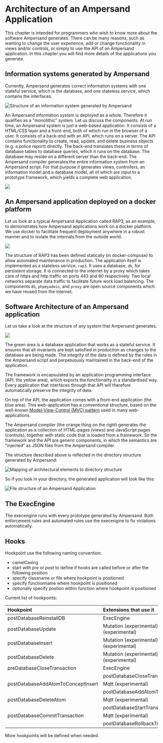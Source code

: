 # Architecture of an Ampersand Application
This chapter is intended for programmers who wish to know more about the software Ampersand generates.
There can be many reasons, such as wanting to change the user experience, add or change functionality in views and/or controls, or simply to use the API of an Ampersand application.
In this chapter you will find more details of the applications you generate.

## Information systems generated by Ampersand
Currently, Ampersand generates correct information systems with one stateful service, which is the database, and one stateless service, which contains the interfaces.

![Structure of an information system generated by Ampersand](<../assets/Monolithic Information System.svg>)

An Ampersand information system is deployed as a whole. Therefore it qualifies as a "monolithic" system.
Let us discuss the components.
At run time, an Ampersand system is just a web-based application.
It consists of a HTML/CSS layer and a front-end, both of which run in the browser of a user.
It consists of a back-end with an API, which runs on a server.
The API contains functionality to create, read, update, and delete business objects (e.g. a police report) directly.
The back-end translates these in terms of database tables to database queries, which it runs on the database.
The database may reside on a different server than the back-end.
The Ampersand compiler generates the entire information system from an Ampersand script.
For that purpose it generates views, controllers, an information model and a database model,
all of which are input to a prototype framework, which yields a complete web application.


![](<../assets/untitled-diagram-4.png>)

## An Ampersand application deployed on a docker platform

Let us look at a typical Ampersand Application called RAP3, as an example, to demonstrates how Ampersand applications work on a docker platform.
We use docker to facilitate frequent deployment anywhere in a robust manner and to isolate the internals from the outside world.

![](<../assets/docker-compose (2).png>)

 The structure of RAP3 has been defined statically (in docker-compose) to allow automated maintenance in production.
 The application itself is implemented as a stateless service, `rap3`.
 It uses a database, `db`, for persistent storage. It is connected to the internet by a proxy which takes care of https and http traffic on ports 443 and 80 respectively. Two local networks separate data traffic to facilitate future work load balancing. The components `db`, `phpmyadmin`, and `proxy` are open source components which we have reused from the internet.

## Software Architecture of an Ampersand application

Let us take a look at the structure of any system that Ampersand generates.

![](../assets/untitled-diagram-3.png)

The green area is a database application that works as a stateful service.
It ensures that all invariants are kept satisfied in production as changes to the database are being made.
The integrity of the data is defined by the rules in the Ampersand script and perpetuously maintained in the back-end of the application.

The framework is encapsulated by an application programming interface (API, the yellow area), which exports the functionality in a standardised way. Every application that interfaces through that API will therefore automatically preserve the integrity of data.

On top of the API, the application comes with a front-end application (the blue area). This web-application has a conventional structure, based on the well-known [Model-View-Control (MVC) pattern](https://en.wikipedia.org/wiki/Model%E2%80%93view%E2%80%93controller) used in many web-applications.

The Ampersand compiler (the orange thing on the right) generates the application as a collection of HTML-pages (views) and JavaScript pages (controls), together with static code that is loaded from a framework. So the framework and the API are generic components, in which the semantics are "injected" as JSON files from the Ampersand compiler.

The structure described above is reflected in the directory structure generated by Ampersand:

![Mapping of architectural elements to directory structure](<../assets/untitled-diagram-5.png>)

So if you look in your directory, the generated application will look like this:

![File structure of an Ampersand Application](<../assets/Directory structure.png>)

## The ExecEngine
The execengine runs with every prototype generated by Ampersand.
Both enforcement rules and automated rules use the execengine to fix violations automatically.

## Hooks

Hookpoint use the following naming convention:

* camelCasing
* start with _pre_ or _post_ to define if hooks are called before or after the following position
* specify classname or file where hookpoint is positioned
* specify functionname where hookpoint is positioned
* optionally specify postion within function where hookpoint is positioned

Current list of hookpoints:

| Hookpoint | Extensions that use it |
| :--- | :--- |
| postDatabaseReinstallDB | ExecEngine |
| postDatabaseUpdate | Mutation \(experimental\), Mqtt \(experimental\) |
| postDatabaseInsert | Mutation \(experimental\), Mqtt \(experimental\) |
| postDatabaseDelete | Mutation \(experimental\), Mqtt \(experimental\) |
| preDatabaseCloseTransaction | ExecEngine |
|  | postDatabaseCloseTransaction |
| postDatabaseAddAtomToConceptInsert | Mqtt \(experimental\) |
|  | postDatabaseAddAtomToConceptSkip |
| postDatabaseDeleteAtom | Mqtt \(experimental\) |
|  | postDatabaseStartTransaction |
| postDatabaseCommitTransaction | Mqtt \(experimental\) |
|  | postDatabaseRollbackTransaction |

More hookpoints will be defined when needed.